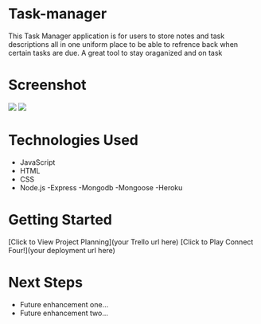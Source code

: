 # Task-manager
This Task Manager application is for users to store notes and task descriptions all in one uniform place to be able to refrence back when certain tasks are due. A great tool to stay oraganized and on task

# Screenshot

<img src="url to your image on imgur">
<img src="url to your image on imgur">

# Technologies Used

- JavaScript
- HTML
- CSS
- Node.js
-Express
-Mongodb
-Mongoose
-Heroku

# Getting Started

[Click to View Project Planning](your Trello url here)
[Click to Play Connect Four!](your deployment url here)

# Next Steps

- Future enhancement one...
- Future enhancement two... 